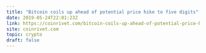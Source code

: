 ```yaml
---
title: "Bitcoin coils up ahead of potential price hike to five digits"
date: 2019-05-24T22:01:23Z
link: https://coinrivet.com/bitcoin-coils-up-ahead-of-potential-price-hike-to-five-digits/?utm_medium=RSS&utm_source=hune
site: coinrivet.com
topic: crypto
draft: false
---
```

